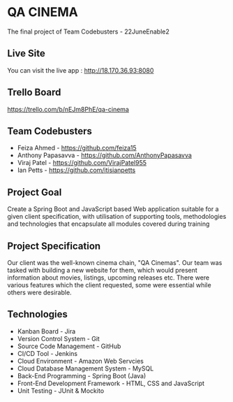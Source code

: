 # QA CINEMA

The final project of Team Codebusters - 22JuneEnable2


## Live Site
You can visit the live app : http://18.170.36.93:8080


## Trello Board
https://trello.com/b/nEJm8PhE/qa-cinema

## Team Codebusters
- Feiza Ahmed - https://github.com/feiza15
- Anthony Papasavva - https://github.com/AnthonyPapasavva
- Viraj Patel - https://github.com/VirajPatel955
- Ian Petts - https://github.com/itisianpetts

## Project Goal
Create a Spring Boot and JavaScript based Web application suitable for a given client specification, with utilisation of supporting tools, methodologies and technologies that encapsulate all modules covered during training

## Project Specification
Our client was the well-known cinema chain, "QA Cinemas". Our team was tasked with building a new website for them, which would present information about movies, listings, upcoming releases etc. There were various features which the client requested, some were essential while others were desirable.

## Technologies
- Kanban Board - Jira
- Version Control System - Git
- Source Code Management - GitHub
- CI/CD Tool - Jenkins
- Cloud Environment - Amazon Web Servcies
- Cloud Database Management System - MySQL
- Back-End Programming - Spring Boot (Java)
- Front-End Development Framework - HTML, CSS and JavaScript
- Unit Testing - JUnit & Mockito

